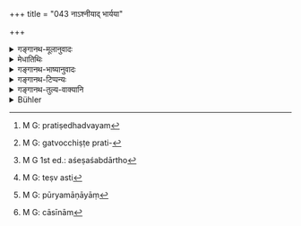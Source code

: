 +++
title = "043 नाऽश्नीयाद् भार्यया"

+++

<details><summary>गङ्गानथ-मूलानुवादः</summary>

He shall not eat with his wife; nor shall he look at her while she is eating, or snoring, or yawning, or sitting at her ease.—(43)
</details>

<details><summary>मेधातिथिः</summary>

"नित्यम् आस्यं शुचि स्त्रीणाम्" (म्ध् ५.१३०) इति शुचित्ववचनम्, "स्त्रीशूद्रोच्छिष्टम्" (म्ध् ११.१५२) इति च प्रतिषेधः । द्वयम्[^१०२] अपि विषयविभागेन व्यवस्थितम् । तत्र शुचित्ववचनं "स्त्रियश् च रतिसंसर्गे" (ब्ध् १.९.२) इति स्मृत्यन्त्रदर्सनेन रतिस्त्रीविषयं विज्ञायते । अतः प्रतिषेधो ऽपि पारिशेष्याद् अरतिस्त्रीषु मातृभगिन्यादिषु द्रष्टव्यः । यतो रतिर् नेह प्रीतिमात्रम्, किं तर्हि मन्मथनिमित्तो भावविशेष इति शृङ्गारपूर्वको ऽभिलाषादिरूपः । अतस् तद्युक्तासु शुचित्वम्, विपरीतासु प्रतिषेधः ।


[^१०२]:
     M G: pratiṣedhadvayam

- रतिनिमित्तार्थतया भार्यया सह भोजने प्राप्ते वचनम् इदम् आरभ्यते- **नाश्नीयाद् भार्यया सार्धम्** इति । 

- अथ संसर्गग्रहणेन वृषस्यतो संप्रयोगविशेषः कथ्यते । तदानीं परिचुम्बनाद् एव शुचित्वम् इति नास्ति भार्यया सह भोजनप्राप्तिः । 

- तत्रेदं पुनर्वचनं व्रतज्ञापनार्थम् । ततश् च यावज्जीविकः संकल्पः कर्तव्यो यथा भार्यया सह भोजनं न भवति । 

- एतच् च सहभोजनम् एकाधिकरणम् एककालदेशं नञर्थविषयतया चोद्यत इति गतोच्छिष्टप्रतिषेधगतार्थशङ्केति[^१०३] । स पुनर् अयम् ईदृशः सहार्थविशेषः प्रमाणान्तरतः स्मृत्यन्तरसमाचारादेः । शेषशब्दार्थो[^१०४] ह्य् अन्यापेक्षितमात्रम् । तथा "इतरान् अपि सख्यादीन् । । । भोजयेत् सह भार्यया" (म्ध् ३.१०३) इति । नात्रैकाधिकरणता भुजेर् अवगम्यते, किं तर्हि भार्यया समानदेशता भोक्तुः, समानकालता वा । 


[^१०४]:
     M G 1st ed.: aśeṣaśabdārtho


[^१०३]:
     M G: gatvocchiṣṭe prati-

- <u>अन्ये</u> त्व् अन्यद् उच्छिष्टम् इति व्याचक्षते- भुक्तोज्झितम् उच्छिष्टम् । एकस्यां तु पत्न्यां एकस्मिन् कार्ये सह भोजनम् । 

- <u>एवं तु</u> व्याख्यायमाने शूद्रेण सह भोजनं प्रतिषिद्धं स्यात्, प्रसिद्धिश् च त्यक्ता भवेत् । अस्य संस्पर्शाद् उच्छिष्टव्यवहारः, सहभोजनेनापि तद् अस्ति[^१०५] । 


[^१०५]:
     M G: teṣv asti

- <u>केचित्</u> तु समानदेशकालम् एव भोजनं प्रतिषिद्धम्, दृष्टार्थत्वाद् उपदेशस्येति । पुंसा स्वभावभेदात् कश्चिद् बहुभोजिन्या न तुष्येत्, अन्यः स्वल्पभोजिन्याम् अपि विश्रम्भयतीति छद्मना वर्तते- मम पुरतः स्वल्पम् अश्नाति इति ।

- तथासदृशा एवम् अन्ये ऽपि नियमाः । **नैनाम् ईक्षेत चाश्नतीम्** । पश्यतो हि भुञ्जाना विवृतास्यतया रूपविकारेण भर्त्रे न रोचेत । क्षवथुः शिरस्थेन वायुना पूर्यमाणाया[^१०६] नासिकायाः शब्दस् तत्रापि वक्त्रवैकृत्यात् प्रीतिर् न स्यात् । **जृम्भमाणा**स्येन विलम्बितं वायोर् उच्छ्वसनम् अङ्गप्रत्यङ्गप्रसारणं वा । तद् अप्य् एवम् एव । **यथासुखं चासीना**[^१०७] अनवग्रथितकेशी भूमौ निपतितगात्री वा ॥ ४.४३ ॥


[^१०७]:
     M G: cāsīnām


[^१०६]:
     M G: pūryamāṇāyāṃ
</details>

<details><summary>गङ्गानथ-भाष्यानुवादः</summary>

Under 5.130, it is said that ‘the mouth of women is always pure,’ and again one is advised to avoid ‘the leavings of women and Śūdras.’ Both of these are true within their own limited sphere. When the mouth is said to be ‘ever pure,’ it refers to the time of sexual intercourse, in view of what has been declared in another *Smṛti* regarding ‘the purity of the woman during sexual intercourse.’ From this it follows that the prohibition applies to such a woman with whom one can never have such intercourse; *e.g*., the mother, the sister, and the like. Specially because what is prohibited here is not simply *affectionate treatment*, but the entertaining of thoughts of love and longing preceded by the erotic sentiment. Hence it follows that the ‘purity’ pertains to woman related to such intercourse, and the prohibition to those not so related.

The above considerations would give rise to the notion that one may eat with one’s wife, who serves the purposes of sexual intercourse; hence with a view to preclude such an idea, the text proceeds to declare—‘*he shall not eat with his wife*.’

“As a matter of fact, what has been said regarding the ‘purity’ of the woman’s mouth, refers to a particular form of advances that the man in love generally makes, so that the purity can refer only to the act of
*kissing*; and there is no possibility of its making any one inclined to
eat with his wife.”

But the reiteration contained in the present verse is meant to show the form of the *observance*; which means that one should make a life-long vow that ‘he shall never eat with his wife.’

The ‘eating together’ that is mentioned here as the object of prohibition is—(*a*) eating out of the same dish, (*b*) eating at the same time and (*c*) eating at the same place. So that there can. be no room for the idea that the pohibition applies to ‘leavings.’ That the meaning of ‘eating *together*’ is as just mentioned we gather from other Smṛti texts and from usage; as for ‘leavings,’ this term can only mean what has been left.’ Thus, then, when it is said that—‘his friends and others he shall feed *with his wife*’ (3.113),—it is clear that what is meant is, *not* that they shall eat out *of the same dish* with the wife, but that they shall eat at the same time and place with her. \[Hence, it must be these latter that are forbidden by the present verse\].

Others have explained ‘leavings’ as something different—as what has been left after one has eaten. So that it would not be a case of ‘eating the leavings’ when one eats in the same dish with one’s wife.

According to this explanation, what would be the object of the prohibition would be *the eating with Śrūdas* (*Śūdras*?) only; and this would involve the abandoning of universally accepted notions, under which mere touch (of the Śūdra) is regarded as constituting ‘*ucciṣṭa*,’ ‘leaving;’ and this touch is present also when two persons are ‘eating together.’

Some people hold that what is forbidden is eating at the same time and place; that this is so, follows from the fact that the teaching herein contained is with a view to a visible purpose; the prohibition therefore being based upon the fact that men differ in their nature, some men are not pleased with their wife eating large quantities, while there are others who, on finding their wife eating little, think that she is deceiving him by eating little in his presence.

Similar to the above are the other restrictions: ‘*he shall not look at her while she is eating*;’ if he sees her while eating, when she may be opening her mouth wide, she may look ugly and thus fail to please her husband.

‘*Snoring*’—is the sound made by the nose filled with the wind passing down from the head. Here also the disfiguring of the face is likely to make the husband displeased.

‘*Yawning*’—the prolonged breathing out of air with the mouth, or the spreading out of the body and limbs. This also is undesirable on the said grounds.

‘*Sitting at her ease*’—with hair diśevelled, with the body thrown upon the ground.—(43)
</details>

<details><summary>गङ्गानथ-टिप्पन्यः</summary>

This verse is quoted in *Aparārka* (p. 180);—in *Mitākṣarā*, (on 1.125);—in *Madanapārijāta* (p. 123);—in *Vīramitrodaya*. (Āhnika, p. 479, and again in Saṃskāra, p. 578);—in *Saṃskāramayūkha*, (p. 71);—and in *Smṛtisāroddhāra*, (p. 320).
</details>

<details><summary>गङ्गानथ-तुल्य-वाक्यानि</summary>

**(verses 4.43-44)  
**

*Viṣṇu* (68.46).—‘He shall not eat with his wife, nor in the sky, nor
standing, nor while many men are looking on.’

*Viṣṇu* (71.25).—‘He shall not look at his wife while she is eating.’

*Viṣṇu* (72.26)—‘Nor a naked woman.’

*Gautama* (9.33).—‘He shall avoid the following:—kindling fire with the
mouth, wrangling, obtrusive wearing of garlands and sandal-paste, eating with his wife, looking at her while she is applying collyrium to her eyes, entering by the wrong door, eating while seated on a chair, swimming in rivers, climbing of trees, etc., etc.’

*Śukranīti* (4.4.29).—‘Then her husband and lastly she herself shall
partake of food at the instance of her husband. She should then devote her time to the examining of income and expenditure.’

*Vaśiṣṭha* (12.29).—‘Not between two fires, nor between two Brāhmaṇas,
nor with his wife, shall one eat; by so doing, one obtains offspring devoid of virility; this we learn from the Vājasaneya texts.’

*Yājñavalkya* (1.131).—‘He shall not eat where his wife can see him, nor
with a single cloth, nor standing.’

*Yājñavalkya* (l.135).—‘He shall not look at the naked woman, nor after
intercourse.’

*Aṅgiras* (Vīramitrodaya-Āhnika, p. 479).—‘The wise do not perceive any
harm in a man eating with his own wife, or her leavings.’

*Smṛtyarthasāra* (Do.).—‘He shall not eat with his wife.’
</details>

<details><summary>Bühler</summary>

043	Let him not eat in the company of his wife, nor look at her, while she eats, sneezes, yawns, or sits at her ease.
</details>

